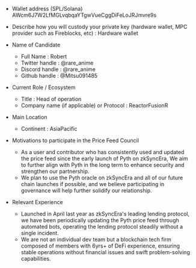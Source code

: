 - Wallet address (SPL/Solana)
AWcm6J7W2LfMGLvqbqaYTgwVueCggDiFeLoJRJmvre9s

- Describe how you will custody your private key (hardware wallet, MPC provider such as Fireblocks, etc) : Hardware wallet

- Name of Candidate
  - Full Name : Robert
  - Twitter handle : @rare_anime
  - Discord handle : @rare_anime
  - Github handle : @Mitsu091485

- Current Role / Ecosystem
  - Title : Head of operation
  - Company name (if applicable) or Protocol : ReactorFusionR

- Main Location
  - Continent : AsiaPacific

- Motivations to participate in the Price Feed Council
  - As a user and contributor who has consistently used and updated the price feed since the early launch of Pyth on zkSyncEra, We aim to further align with Pyth in the long term to enhance security and strengthen our partnership.
  - We plan to use the Pyth oracle on zkSyncEra and all of our future chain launches if possible, and we believe participating in governance will help further solidify our relationship.
- Relevant Experience
  - Launched in April last year as zkSyncEra's leading lending protocol, we have been periodically updating the Pyth price feed through automated bots, operating the lending protocol steadily without a single incident.
  - We are not an individual dev team but a blockchain tech firm composed of members with 6yrs+ of DeFi experience, ensuring stable operations without financial issues and swift problem-solving capabilities.
